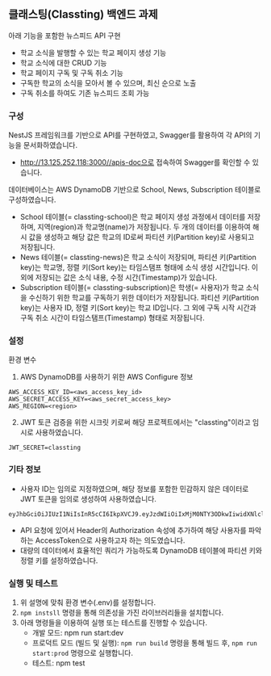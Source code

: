## 클래스팅(Classting) 백엔드 과제

아래 기능을 포함한 뉴스피드 API 구현

- 학교 소식을 발행할 수 있는 학교 페이지 생성 기능
- 학교 소식에 대한 CRUD 기능
- 학교 페이지 구독 및 구독 취소 기능
- 구독한 학교의 소식을 모아서 볼 수 있으며, 최신 순으로 노출
- 구독 취소를 하여도 기존 뉴스피드 조회 가능

### 구성

NestJS 프레임워크를 기반으로 API를 구현하였고, Swagger를 활용하여 각 API의 기능을 문서화하였습니다.

- http://13.125.252.118:3000//apis-doc으로 접속하여 Swagger를 확인할 수 있습니다.

데이터베이스는 AWS DynamoDB 기반으로 School, News, Subscription 테이블로 구성하였습니다.

- School 테이블(= classting-school)은 학교 페이지 생성 과정에서 데이터를 저장하며, 지역(region)과 학교명(name)가 저장됩니다. 두 개의 데이터를 이용하여 해시 값을 생성하고 해당 값은 학교의 ID로써 파티션 키(Partition key)로 사용되고 저장됩니다.
- News 테이블(= classting-news)은 학교 소식이 저장되며, 파티션 키(Partition key)는 학교명, 정렬 키(Sort key)는 타임스탬프 형태에 소식 생성 시간입니다. 이외에 저장되는 값은 소식 내용, 수정 시간(Timestamp)가 있습니다.
- Subscription 테이블(= classting-subscription)은 학생(= 사용자)가 학교 소식을 수신하기 위한 학교를 구독하기 위한 데이터가 저장됩니다. 파티션 키(Partition key)는 사용자 ID, 정렬 키(Sort key)는 학교 ID입니다. 그 외에 구독 시작 시간과 구독 취소 시간이 타임스탬프(Timestamp) 형태로 저장됩니다.

### 설정

환경 변수

1. AWS DynamoDB를 사용하기 위한 AWS Configure 정보

```
AWS_ACCESS_KEY_ID=<aws_access_key_id>
AWS_SECRET_ACCESS_KEY=<aws_secret_access_key>
AWS_REGION=<region>
```

2. JWT 토큰 검증을 위한 시크릿 키로써 해당 프로젝트에서는 "classting"이라고 임시로 사용하였습니다.

```
JWT_SECRET=classting
```

### 기타 정보

- 사용자 ID는 임의로 지정하였으며, 해당 정보를 포함한 민감하지 않은 데이터로 JWT 토큰을 임의로 생성하여 사용하였습니다.

```
eyJhbGciOiJIUzI1NiIsInR5cCI6IkpXVCJ9.eyJzdWIiOiIxMjM0NTY3ODkwIiwidXNlcl9pZCI6InRlc3QwMDEiLCJpYXQiOjE1MTYyMzkwMjJ9._ry6b2GfvBn7yjUGEYgZAqd_eksSLyMn32wO1ZGMR2A
```

- API 요청에 있어서 Header의 Authorization 속성에 추가하여 해당 사용자를 파악하는 AccessToken으로 사용하고자 하는 의도였습니다.
- 대량의 데이터에서 효율적인 쿼리가 가능하도록 DynamoDB 테이블에 파티션 키와 정렬 키를 설정하였습니다.

### 실행 및 테스트

1. 위 설명에 맞춰 환경 변수(.env)를 설정합니다.
2. `npm instsll` 명령을 통해 의존성을 가진 라이브러리들을 설치합니다.
3. 아래 명령들을 이용하여 실행 또는 테스트를 진행할 수 있습니다.
   - 개발 모드: npm run start:dev
   - 프로덕트 모드 (빌드 및 실행): `npm run build` 명령을 통해 빌드 후, `npm run start:prod` 명령으로 실행합니다.
   - 테스트: npm test
